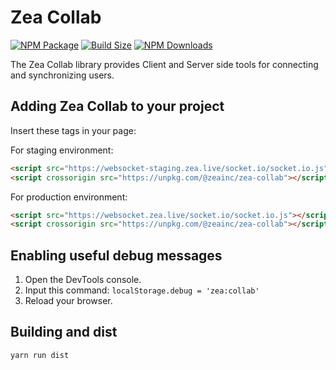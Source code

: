 # Zea Collab

[![NPM Package][npm]][npm-url]
[![Build Size][build-size]][build-size-url]
[![NPM Downloads][npm-downloads]][npmtrends-url]

The Zea Collab library provides Client and Server side tools for connecting and synchronizing users.

## Adding Zea Collab to your project

Insert these tags in your page:

For staging environment:

```html
<script src="https://websocket-staging.zea.live/socket.io/socket.io.js"></script>
<script crossorigin src="https://unpkg.com/@zeainc/zea-collab"></script>
```

For production environment:

```html
<script src="https://websocket.zea.live/socket.io/socket.io.js"></script>
<script crossorigin src="https://unpkg.com/@zeainc/zea-collab"></script>
```

## Enabling useful debug messages

1. Open the DevTools console.
2. Input this command: `localStorage.debug = 'zea:collab'`
3. Reload your browser.


## Building and dist

```bash
yarn run dist
```

[npm]: https://badge.fury.io/js/%40zeainc%2Fzea-collab.svg
[npm-url]: https://www.npmjs.com/package/@zeainc/zea-collab
[build-size]: https://badgen.net/bundlephobia/minzip/@zeainc/zea-collab
[build-size-url]: https://bundlephobia.com/result?p=@zeainc/zea-collab
[npm-downloads]: https://img.shields.io/npm/dw/@zeainc/zea-collab
[npmtrends-url]: https://www.npmtrends.com/@zeainc/zea-collab
